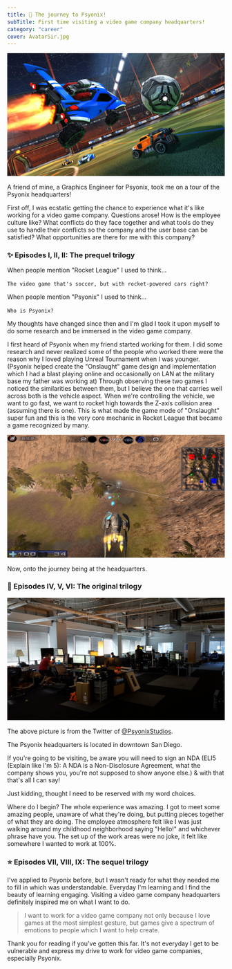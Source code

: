 ```yaml
---
title: 🚀 The journey to Psyonix!
subTitle: First time visiting a video game company headquarters!
category: "career"
cover: AvatarSir.jpg
---
```


![](RocketLeague.jpg)

A friend of mine, a Graphics Engineer for Psyonix, took me on a tour of the Psyonix headquarters!

First off, I was ecstatic getting the chance to experience what it's like working for a video game company. Questions arose! How is the employee culture like? What conflicts do they face together and what tools do they use to handle their conflicts so the company and the user base can be satisfied? What opportunities are there for me with this company?

### ✨ Episodes I, II, II: The prequel trilogy

When people mention "Rocket League" I used to think...

`The video game that's soccer, but with rocket-powered cars right?`

When people mention "Psyonix" I used to think...

`Who is Psyonix?`

My thoughts have changed since then and I'm glad I took it upon myself to do some research and be immersed in the video game company. 

I first heard of Psyonix when my friend started working for them. I did some research and never realized some of the people who worked there were the reason why I loved playing Unreal Tournament when I was younger. (Psyonix helped create the "Onslaught" game design and implementation which I had a blast playing online and occasionally on LAN at the military base my father was working at) Through observing these two games I noticed the similarities between them, but I believe the one that carries well across both is the vehicle aspect. When we're controlling the vehicle, we want to go fast, we want to rocket high towards the Z-axis collision area (assuming there is one). This is what made the game mode of "Onslaught" super fun and this is the very core mechanic in Rocket League that became a game recognized by many.

![UnrealOnslaught](UnrealOnslaught.jpg)

Now, onto the journey being at the headquarters.

### 🌟 Episodes IV, V, VI: The original trilogy

![PsyonixHeadquarters](PsyonixHeadquarters.jpg)

The above picture is from the Twitter of <a href="https://twitter.com/PsyonixStudios" target="_blank">@PsyonixStudios</a>.

The Psyonix headquarters is located in downtown San Diego.

If you're going to be visiting, be aware you will need to sign an NDA (ELI5 (Explain like I'm 5): A NDA is a Non-Disclosure Agreement, what the company shows you, you're not supposed to show anyone else.) & with that that's all I can say!

Just kidding, thought I need to be reserved with my word choices.

Where do I begin? The whole experience was amazing. I got to meet some amazing people, unaware of what they're doing, but putting pieces together of what they are doing. The employee atmosphere felt like I was just walking around my childhood neighborhood saying "Hello!" and whichever phrase have you. The set up of the work areas were no joke, it felt like somewhere I wanted to work at 100%.

### ⭐ Episodes VII, VIII, IX: The sequel trilogy

I've applied to Psyonix before, but I wasn't ready for what they needed me to fill in which was understandable. Everyday I'm learning and I find the beauty of learning engaging. Visiting a video game company headquarters definitely inspired me on what I want to do. 

> I want to work for a video game company not only because I love games at the most simplest gesture, but games give a spectrum of emotions to people which I want to help create.

Thank you for reading if you've gotten this far. It's not everyday I get to be vulnerable and express my drive to work for video game companies, especially Psyonix.